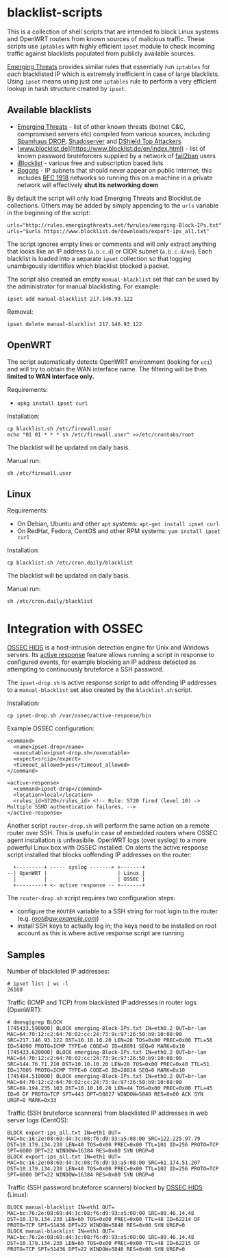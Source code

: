 blacklist-scripts
=================
This is a collection of shell scripts that are intended to block Linux systems and OpenWRT routers from known sources of malicious traffic. These scripts use `iptables` with highly efficient `ipset` module to check incoming traffic against blacklists populated from publicly available sources.

[Emerging Threats](http://rules.emergingthreats.net/fwrules/) provides similar rules that essentially run `iptables` for *each* blacklisted IP which is extremely inefficient in case of large blacklists. Using `ipset` means using just one `iptables` rule to perform a very efficient lookup in hash structure created by `ipset`.

## Available blacklists

* [Emerging Threats](http://rules.emergingthreats.net/fwrules/) - list of other known threats (botnet C&C, compromised servers etc) compiled from various sources, including [Spamhaus DROP](http://www.spamhaus.org/drop/), [Shadoserver](https://www.shadowserver.org/wiki/) and [DShield Top Attackers](http://www.dshield.org/top10.html)
* [www.blocklist.de](https://www.blocklist.de/en/index.html) - list of known password bruteforcers supplied by a network of [fail2ban](http://www.fail2ban.org/wiki/index.php/Main_Page) users
* [iBlocklist](https://www.iblocklist.com/lists.php) - various free and subscription based lists
* [Bogons](http://www.team-cymru.org/Services/Bogons/) - IP subnets that should never appear on public Internet; this includes [RFC 1918](http://tools.ietf.org/html/rfc1918) networks so running this on a machine in a private network will effectively **shut its networking down**

By default the script will only load Emerging Threats and Blocklist.de collections. Others may be added by simply appending to the `urls` variable in the beginning of the script:

    urls="http://rules.emergingthreats.net/fwrules/emerging-Block-IPs.txt"
    urls="$urls https://www.blocklist.de/downloads/export-ips_all.txt"

The script ignores empty lines or comments and will only extract anything that looks like an IP address (`a.b.c.d`) or CIDR subnet (`a.b.c.d/nn`). Each blacklist is loaded into a separate `ipset` collection so that logging unambigously identifies which blacklist blocked a packet.

The script also created an empty `manual-blacklist` set that can be used by the administrator for manual blacklisting. For example:

    ipset add manual-blacklist 217.146.93.122

Removal:

    ipset delete manual-blacklist 217.146.93.122

## OpenWRT
The script automatically detects OpenWRT environment (looking for `uci`) and will try to obtain the WAN interface name. The filtering will be then **limited to WAN interface only.**

Requirements:

* `opkg install ipset curl`

Installation:

    cp blacklist.sh /etc/firewall.user
    echo "01 01 * * * sh /etc/firewall.user" >>/etc/crontabs/root

The blacklist will be updated on daily basis.

Manual run:

    sh /etc/firewall.user

## Linux
Requirements:

* On Debian, Ubuntu and other `apt` systems: `apt-get install ipset curl`
* On RedHat, Fedora, CentOS and other RPM systems: `yum install ipset curl`

Installation:

    cp blacklist.sh /etc/cron.daily/blacklist

The blacklist will be updated on daily basis.

Manual run:

    sh /etc/cron.daily/blacklist

# Integration with OSSEC
[OSSEC HIDS](http://www.ossec.net/) is a host-intrusion detection engine for Unix and Windows servers. Its [active response](http://ossec-docs.readthedocs.org/en/latest/manual/ar/index.html) feature allows running a script in response to configured events, for example blocking an IP address detected as attempting to continuously bruteforce a SSH password.

The `ipset-drop.sh` is active response script to add offending IP addresses to a `manual-blacklist` set also created by the `blacklist.sh` script.

Installation:

    cp ipset-drop.sh /var/ossec/active-response/bin

Example OSSEC configuration:

    <command>
      <name>ipset-drop</name>
      <executable>ipset-drop.sh</executable>
      <expect>srcip</expect>
      <timeout_allowed>yes</timeout_allowed>
    </command>

    <active-response>
      <command>ipset-drop</command>
      <location>local</location>
      <rules_id>5720</rules_id> <!-- Rule: 5720 fired (level 10) -> Multiple SSHD authentication failures. -->
    </active-response>

Another script `router-drop.sh` will perform the same action on a remote router over SSH. This is useful in case of embedded routers where OSSEC agent installation is unfeasibile. OpenWRT logs (over syslog) to a more powerful Linux box with OSSEC installed. On alerts the active response script installed that blocks uoffending IP addresses on the router:

```
  +---------+ ----- syslog -------> +-------+
--| OpenWRT |                       | Linux |
  |         |                       | OSSEC |
  +---------+ <- active response -- +-------+

```

The `router-drop.sh` script requires two configuration steps:

* configure the `ROUTER` variable to a SSH string for root login to the router (e.g. *root@gw.example.com*)
* install SSH keys to actually log in; the keys need to be installed on root account as this is where active response script are running

## Samples

Number of blacklisted IP addresses:

    # ipset list | wc -l
    26160

Traffic (ICMP and TCP) from blacklisted IP addresses in router logs (OpenWRT):

    # dmesg|grep BLOCK
    [745433.590000] BLOCK emerging-Block-IPs.txt IN=eth0.2 OUT=br-lan MAC=64:70:12:c2:64:70:02:cc:24:73:9c:97:26:50:b9:10:08:00 SRC=217.146.93.122 DST=10.10.10.20 LEN=28 TOS=0x00 PREC=0x00 TTL=56 ID=54090 PROTO=ICMP TYPE=0 CODE=0 ID=48891 SEQ=0 MARK=0x10 
    [745433.620000] BLOCK emerging-Block-IPs.txt IN=eth0.2 OUT=br-lan MAC=64:70:12:c2:64:70:02:cc:24:73:9c:97:26:50:b9:10:08:00 SRC=144.76.71.210 DST=10.10.10.20 LEN=28 TOS=0x00 PREC=0x40 TTL=51 ID=17805 PROTO=ICMP TYPE=0 CODE=0 ID=28814 SEQ=0 MARK=0x10 
    [745484.510000] BLOCK emerging-Block-IPs.txt IN=eth0.2 OUT=br-lan MAC=64:70:12:c2:64:70:02:cc:24:73:9c:97:26:50:b9:10:08:00 SRC=69.194.235.103 DST=10.10.10.20 LEN=44 TOS=0x00 PREC=0x00 TTL=45 ID=0 DF PROTO=TCP SPT=443 DPT=58827 WINDOW=5840 RES=0x00 ACK SYN URGP=0 MARK=0x33

Traffic (SSH bruteforce scanners) from blacklisted IP addresses in web server logs (CentOS):

    BLOCK export-ips_all.txt IN=eth1 OUT= MAC=bc:16:2e:08:69:d4:3c:08:f6:d9:93:a5:08:00 SRC=122.225.97.79 DST=10.179.134.230 LEN=40 TOS=0x00 PREC=0x00 TTL=101 ID=256 PROTO=TCP SPT=6000 DPT=22 WINDOW=16384 RES=0x00 SYN URGP=0 
    BLOCK export-ips_all.txt IN=eth1 OUT= MAC=bc:16:2e:08:69:d4:3c:08:f6:d9:93:a5:08:00 SRC=61.174.51.207 DST=10.179.134.230 LEN=40 TOS=0x00 PREC=0x00 TTL=102 ID=256 PROTO=TCP SPT=6000 DPT=22 WINDOW=16384 RES=0x00 SYN URGP=0

Traffic (SSH password bruteforce scanners) blocked by [OSSEC HIDS](http://www.ossec.net/) (Linux):

    BLOCK manual-blacklist IN=eth1 OUT= MAC=bc:76:2e:08:69:d4:3c:08:f6:d9:93:a5:08:00 SRC=89.46.14.48 DST=10.179.134.230 LEN=60 TOS=0x00 PREC=0x00 TTL=48 ID=62214 DF PROTO=TCP SPT=51436 DPT=22 WINDOW=5840 RES=0x00 SYN URGP=0 
    BLOCK manual-blacklist IN=eth1 OUT= MAC=bc:76:2e:08:69:d4:3c:08:f6:d9:93:a5:08:00 SRC=89.46.14.48 DST=10.179.134.230 LEN=60 TOS=0x00 PREC=0x00 TTL=48 ID=62215 DF PROTO=TCP SPT=51436 DPT=22 WINDOW=5840 RES=0x00 SYN URGP=0 
